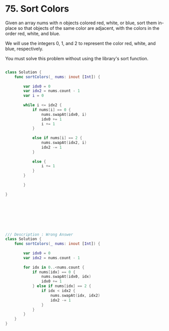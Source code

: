 # 75. Sort Colors

Given an array nums with n objects colored red, white, or blue, sort them in-place so that objects of the same color are adjacent, with the colors in the order red, white, and blue.

We will use the integers 0, 1, and 2 to represent the color red, white, and blue, respectively.

You must solve this problem without using the library's sort function.

```swift 

class Solution {
    func sortColors(_ nums: inout [Int]) {
        
        var idx0 = 0
        var idx2 = nums.count - 1 
        var i = 0
        
        while i <= idx2 {
            if nums[i] == 0 {
                nums.swapAt(idx0, i)
                idx0 += 1
                i += 1
            }
            
            else if nums[i] == 2 {
                nums.swapAt(idx2, i)
                idx2 -= 1
            }
            
            else {
                i += 1
            }
        }
        
        }
    
}








/// Description : Wrong Answer 
class Solution {
    func sortColors(_ nums: inout [Int]) {
        
        var idx0 = 0
        var idx2 = nums.count - 1 
        
        for idx in 0..<nums.count {
            if nums[idx] == 0 {
                nums.swapAt(idx0, idx)
                idx0 += 1
            } else if nums[idx] == 2 {
                if idx < idx2 {
                    nums.swapAt(idx, idx2)
                    idx2 -= 1
                }
            }
        }
    }
}


```
